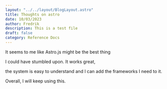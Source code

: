 ```yaml
---
layout: "../../layout/BlogLayout.astro"
title: Thoughts on astro
date: 10/03/2023
author: Fredrik
description: This is a test file
draft: false
category: Reference Docs
---
```


It seems to me like Astro.js might be the best thing

I could have stumbled upon. It works great, 

the system is easy to understand and I can add the frameworks I need to it.


Overall, I will keep using this.